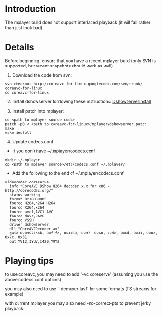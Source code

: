 # Introduction #

The mplayer build does not support interlaced playback (it will fail rather than just look bad)

# Details #

Before beginning, ensure that you have a recent mplayer build (only SVN is supported, but recent snapshots should work as well)

1) Download the code from svn:
```
svn checkout http://coreavc-for-linux.googlecode.com/svn/trunk/ coreavc-for-linux 
cd coreavc-for-linux
```

2) Install dshowserver forrlowing these instructions: [DshowserverInstall](DshowserverInstall.md)

3) Install patch into mplayer:
```
cd <path to mplayer source code>
patch -p0 < <path to coreavc-for-linux>/mplayer/dshowserver.patch
make
make install
```

4) Update codecs.conf
  * If you don't have ~/.mplayer/codecs.conf
```
mkdir ~/.mplayer
cp <path to mplayer source>/etc/codecs.conf ~/.mplayer/
```
  * Add the following to the end of ~/.mplayer/codecs.conf
```
videocodec coreserve
  info "CoreAVC DShow H264 decoder x.x for x86 - http://corecodec.org/"
  status working
  format 0x10000005
  fourcc H264,h264 H264
  fourcc X264,x264
  fourcc avc1,AVC1 AVC1
  fourcc davc,DAVC
  fourcc VSSH
  driver dshowserver
  dll "CoreAVCDecoder.ax"
  guid 0x09571a4b, 0xf1fe, 0x4c60, 0x97, 0x60, 0xde, 0x6d, 0x31, 0x0c, 0x7c, 0x31
  out YV12,IYUV,I420,YUY2
```

# Playing tips #

to use coreavc, you may need to add '-vc coreserve' (assuming you use the above codecs.conf options)

you may also need to use '-demuxer lavf' for some formats (TS streams for example)

with current mplayer you may also need -no-correct-pts to prevent jerky playback.
